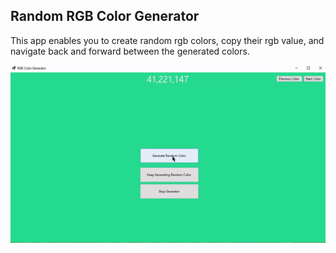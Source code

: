 ## Random RGB Color Generator

This app enables you to create random rgb colors, copy their rgb value, and navigate back and forward between the generated colors.

![App usage gif](./app.gif)